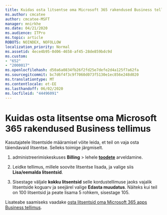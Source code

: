 ```yaml
---
title: Kuidas osta litsentse oma Microsoft 365 rakendused Business tellimus
ms.author: cmcatee
author: cmcatee-MSFT
manager: mnirkhe
ms.date: 04/21/2020
ms.audience: ITPro
ms.topic: article
ROBOTS: NOINDEX, NOFOLLOW
localization_priority: Normal
ms.assetid: 4ece4b95-0d06-4658-af45-28de859bdc9d
ms.custom:
- "652"
- "2000017"
ms.openlocfilehash: d50a6a0834fb26f2fd25e7defe2d4a125f7a62fa
ms.sourcegitcommit: bc7d6f4f3c9f7060d073f5130e1ec856e248d020
ms.translationtype: MT
ms.contentlocale: et-EE
ms.lasthandoff: 06/02/2020
ms.locfileid: "44496091"
---
```

# <a name="how-to-buy-licenses-for-your-microsoft-365-apps-for-business-subscription"></a>Kuidas osta litsentse oma Microsoft 365 rakendused Business tellimus

Kasutajatele litsentside määramisel võite leida, et teil on vaja osta täiendavaid litsentse. Selleks toimige järgmiselt.
  
1. administreerimiskeskuses **Billing** \> lehele **[toodete](https://go.microsoft.com/fwlink/p/?linkid=842054)** arveldamine.

2. Leidke tellimus, millele soovite litsentse lisada, ja valige siis **Lisa/eemalda litsentsid**.

3. Sisestage väljale **kokku litsentsid** selle kordustellimuse jaoks vajalik litsentside koguarv ja seejärel valige **Edasta muudatus**. Näiteks kui teil on 100 litsentsid ja peate lisama 5 rohkem, sisestage 105.

Lisateabe saamiseks vaadake [osta litsentsid oma Microsoft 365 apps Business tellimus](https://docs.microsoft.com/microsoft-365/commerce/licenses/buy-licenses).